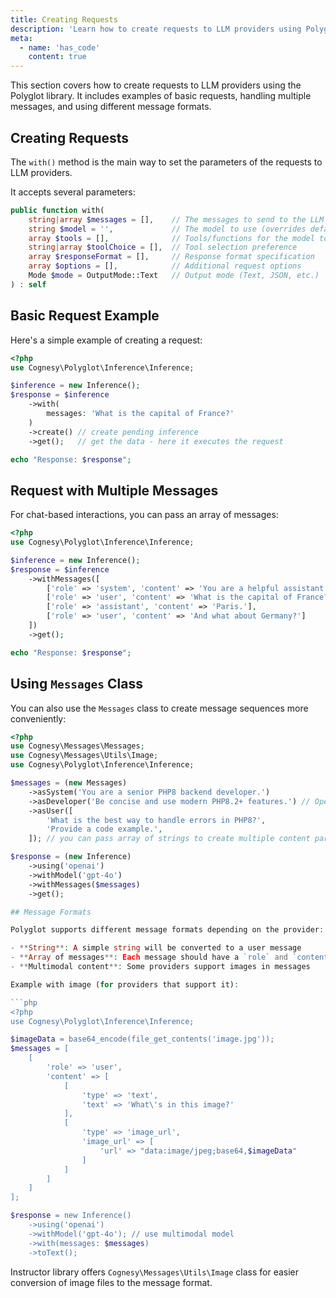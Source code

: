 ```yaml
---
title: Creating Requests
description: 'Learn how to create requests to LLM providers using Polyglot.'
meta:
  - name: 'has_code'
    content: true
---
```


This section covers how to create requests to LLM providers using the Polyglot library. It includes examples of basic requests, handling multiple messages, and using different message formats.


## Creating Requests

The `with()` method is the main way to set the parameters of the requests to LLM providers.

It accepts several parameters:

```php
public function with(
    string|array $messages = [],    // The messages to send to the LLM
    string $model = '',             // The model to use (overrides default)
    array $tools = [],              // Tools/functions for the model to use
    string|array $toolChoice = [],  // Tool selection preference
    array $responseFormat = [],     // Response format specification
    array $options = [],            // Additional request options
    Mode $mode = OutputMode::Text   // Output mode (Text, JSON, etc.)
) : self
```


## Basic Request Example

Here's a simple example of creating a request:

```php
<?php
use Cognesy\Polyglot\Inference\Inference;

$inference = new Inference();
$response = $inference
    ->with(
        messages: 'What is the capital of France?'
    )
    ->create() // create pending inference
    ->get();   // get the data - here it executes the request

echo "Response: $response";
```


## Request with Multiple Messages

For chat-based interactions, you can pass an array of messages:

```php
<?php
use Cognesy\Polyglot\Inference\Inference;

$inference = new Inference();
$response = $inference
    ->withMessages([
        ['role' => 'system', 'content' => 'You are a helpful assistant who provides concise answers.'],
        ['role' => 'user', 'content' => 'What is the capital of France?'],
        ['role' => 'assistant', 'content' => 'Paris.'],
        ['role' => 'user', 'content' => 'And what about Germany?']
    ])
    ->get();

echo "Response: $response";
```

## Using `Messages` Class

You can also use the `Messages` class to create message sequences more conveniently:

```php
<?php
use Cognesy\Messages\Messages;
use Cognesy\Messages\Utils\Image;
use Cognesy\Polyglot\Inference\Inference;

$messages = (new Messages)
    ->asSystem('You are a senior PHP8 backend developer.')
    ->asDeveloper('Be concise and use modern PHP8.2+ features.') // OpenAI developer role is supported and normalized for other providers
    ->asUser([
        'What is the best way to handle errors in PHP8?',
        'Provide a code example.',
    ]); // you can pass array of strings to create multiple content parts

$response = (new Inference)
    ->using('openai')
    ->withModel('gpt-4o')
    ->withMessages($messages)
    ->get();

## Message Formats

Polyglot supports different message formats depending on the provider:

- **String**: A simple string will be converted to a user message
- **Array of messages**: Each message should have a `role` and `content` field
- **Multimodal content**: Some providers support images in messages

Example with image (for providers that support it):

```php
<?php
use Cognesy\Polyglot\Inference\Inference;

$imageData = base64_encode(file_get_contents('image.jpg'));
$messages = [
    [
        'role' => 'user',
        'content' => [
            [
                'type' => 'text',
                'text' => 'What\'s in this image?'
            ],
            [
                'type' => 'image_url',
                'image_url' => [
                    'url' => "data:image/jpeg;base64,$imageData"
                ]
            ]
        ]
    ]
];

$response = new Inference()
    ->using('openai')
    ->withModel('gpt-4o'); // use multimodal model
    ->with(messages: $messages)
    ->toText();
```

Instructor library offers `Cognesy\Messages\Utils\Image` class for easier conversion of image files to the message format.


